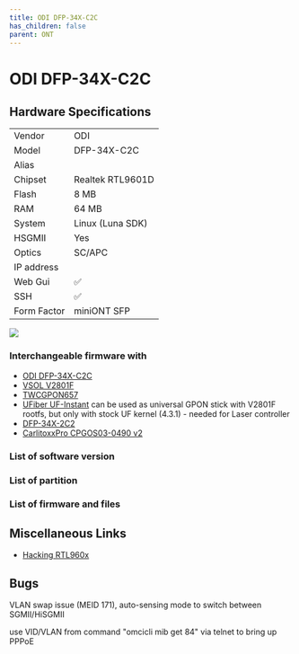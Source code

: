 ```yaml
---
title: ODI DFP-34X-C2C
has_children: false
parent: ONT
---
```


# ODI DFP-34X-C2C

## Hardware Specifications

|          |               |
|----------|---------------|
| Vendor   | ODI        |
| Model    | DFP-34X-C2C      |
| Alias | |
| Chipset  | Realtek RTL9601D |
| Flash | 8 MB |
| RAM | 64 MB |
| System | Linux (Luna SDK) |
| HSGMII | Yes |
| Optics | SC/APC |
| IP address |   |
| Web Gui | ✅ |
| SSH | ✅ |
| Form Factor | miniONT SFP |

![](../../assets/img/odi.jpg)


### Interchangeable firmware with

- [ODI DFP-34X-C2C](ont-ODI-DFP-34X-C2C)
- [VSOL V2801F](ont-vsol-V2801F)
- [TWCGPON657](ont-TWCGPON657)
- [UFiber UF-Instant](ont-UFiber-UF-Instant) can be used as universal GPON stick with V2801F rootfs, but only with stock UF kernel (4.3.1) - needed for Laser controller
- [DFP-34X-2C2](ont-DFP-34X-2C2)
- [CarlitoxxPro CPGOS03-0490 v2](ont-CarlitoxxPro-CPGOS03-0490-v2)

### List of software version
### List of partition
### List of firmware and files
## Miscellaneous Links

- [Hacking RTL960x](https://github.com/Anime4000/RTL960x)

## Bugs

VLAN swap issue (MEID 171), auto-sensing mode to switch between SGMII/HiSGMII

use VID/VLAN from command "omcicli mib get 84" via telnet to bring up PPPoE

